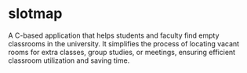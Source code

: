 # slotmap
A C-based application that helps students and faculty find empty classrooms in the university. It simplifies the process of locating vacant rooms for extra classes, group studies, or meetings, ensuring efficient classroom utilization and saving time.
